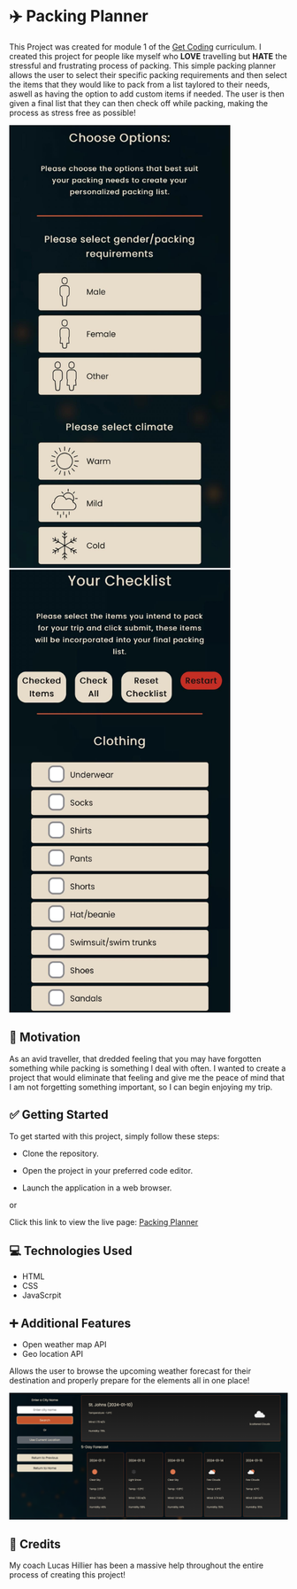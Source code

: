 # :airplane: Packing Planner

This Project was created for module 1 of the [Get Coding](https://www.getcoding.ca/) curriculum. I created this project for people like myself who **LOVE** travelling but **HATE** the stressful and frustrating process of packing. This simple packing planner allows the user to select their specific packing requirements and then select the items that they would like to pack from a list taylored to their needs, aswell as having the option to add custom items if needed. The user is then given a final list that they can then check off while packing, making the process as stress free as possible!

<img src="images/readme1.png" width="400" height="800"> <img src="images/readme2.png" width="400" height="800">

## :thought_balloon: Motivation

As an avid traveller, that dredded feeling that you may have forgotten something while packing is something I deal with often. I wanted to create a project that would eliminate that feeling and give me the peace of mind that I am not forgetting something important, so I can begin enjoying my trip. 

## :white_check_mark: Getting Started

To get started with this project, simply follow these steps:

* Clone the repository.

* Open the project in your preferred code editor.

* Launch the application in a web browser.

or

Click this link to view the live page: [Packing Planner](https://awhalen1999.github.io/Packing-Planner/)

## :computer: Technologies Used

* HTML
* CSS
* JavaScrpit

## :heavy_plus_sign: Additional Features

* Open weather map API
* Geo location API

Allows the user to browse the upcoming weather forecast for their destination and properly prepare for the elements all in one place!

<img src="images/readme3.png">

## :clap: Credits

My coach Lucas Hillier has been a massive help throughout the entire process of creating this project!

